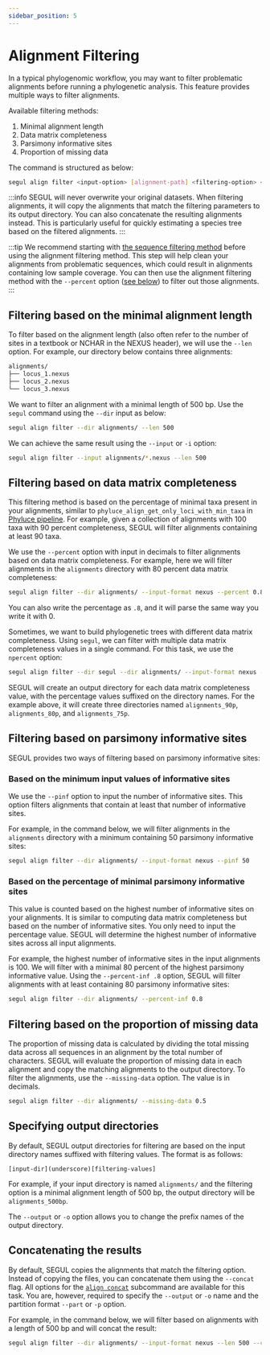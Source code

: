 ```yaml
---
sidebar_position: 5
---
```


# Alignment Filtering

In a typical phylogenomic workflow, you may want to filter problematic alignments before running a phylogenetic analysis. This feature provides multiple ways to filter alignments.

Available filtering methods:

  1. Minimal alignment length
  2. Data matrix completeness
  3. Parsimony informative sites
  4. Proportion of missing data

The command is structured as below:

```Bash
segul align filter <input-option> [alignment-path] <filtering-option> <value>
```

:::info
SEGUL will never overwrite your original datasets. When filtering alignments, it will copy the alignments that match the filtering parameters to its output directory. You can also concatenate the resulting alignments instead. This is particularly useful for quickly estimating a species tree based on the filtered alignments.
:::

:::tip
 We recommend starting with [the sequence filtering method](/docs/cli-usage/sequence-filter) before using the alignment filtering method. This step will help clean your alignments from problematic sequences, which could result in alignments containing low sample coverage. You can then use the alignment filtering method with the `--percent` option ([see below](#filtering-based-on-data-matrix-completeness)) to filter out those alignments.
:::

## Filtering based on the minimal alignment length

To filter based on the alignment length (also often refer to the number of sites in a textbook or NCHAR in the NEXUS header), we will use the `--len` option. For example, our directory below contains three alignments:

```Bash
alignments/
├── locus_1.nexus
├── locus_2.nexus
└── locus_3.nexus
```

We want to filter an alignment with a minimal length of 500 bp. Use the `segul` command using the `--dir` input as below:

```Bash
segul align filter --dir alignments/ --len 500
```

We can achieve the same result using the `--input` or `-i` option:

```Bash
segul align filter --input alignments/*.nexus --len 500
```

## Filtering based on data matrix completeness

This filtering method is based on the percentage of minimal taxa present in your alignments, similar to `phyluce_align_get_only_loci_with_min_taxa` in [Phyluce pipeline](https://phyluce.readthedocs.io/en/latest/tutorials/tutorial-1.html#final-data-matrices). For example, given a collection of alignments with 100 taxa with 90 percent completeness, SEGUL will filter alignments containing at least 90 taxa.

We use the `--percent` option with input in decimals to filter alignments based on data matrix completeness. For example, here we will filter alignments in the `alignments` directory with 80 percent data matrix completeness:

```Bash
segul align filter --dir alignments/ --input-format nexus --percent 0.8
```

You can also write the percentage as `.8`, and it will parse the same way you write it with 0.

Sometimes, we want to build phylogenetic trees with different data matrix completeness. Using `segul`, we can filter with multiple data matrix completeness values in a single command. For this task, we use the `npercent` option:

```Bash
segul align filter --dir segul --dir alignments/ --input-format nexus --npercent 0.9 0.8 0.75
```

SEGUL will create an output directory for each data matrix completeness value, with the percentage values suffixed on the directory names. For the example above, it will create three directories named `alignments_90p`, `alignments_80p`, and `alignments_75p`.

## Filtering based on parsimony informative sites

SEGUL provides two ways of filtering based on parsimony informative sites:

### Based on the minimum input values of informative sites

We use the `--pinf` option to input the number of informative sites. This option filters alignments that contain at least that number of informative sites.

For example, in the command below, we will filter alignments in the `alignments` directory with a minimum containing 50 parsimony informative sites:

```Bash
segul align filter --dir alignments/ --input-format nexus --pinf 50
```

### Based on the percentage of minimal parsimony informative sites

This value is counted based on the highest number of informative sites on your alignments. It is similar to computing data matrix completeness but based on the number of informative sites. You only need to input the percentage value. SEGUL will determine the highest number of informative sites across all input alignments.

For example, the highest number of informative sites in the input alignments is 100. We will filter with a minimal 80 percent of the highest parsimony informative value. Using the `--percent-inf .8` option, SEGUL will filter alignments with at least containing 80 parsimony informative sites:

```Bash
segul align filter --dir alignments/ --percent-inf 0.8
```

## Filtering based on the proportion of missing data

The proportion of missing data is calculated by dividing the total missing data across all sequences in an alignment by the total number of characters. SEGUL will evaluate the proportion of missing data in each alignment and copy the matching alignments to the output directory. To filter the alignments, use the `--missing-data` option. The value is in decimals.

```Bash
segul align filter --dir alignments/ --missing-data 0.5
```

## Specifying output directories

By default, SEGUL output directories for filtering are based on the input directory names suffixed with filtering values. The format is as follows:

```Text
[input-dir](underscore)[filtering-values]
```

For example, if your input directory is named `alignments/` and the filtering option is a minimal alignment length of 500 bp, the output directory will be `alignments_500bp`.

The `--output` or `-o` option allows you to change the prefix names of the output directory.

## Concatenating the results

By default, SEGUL copies the alignments that match the filtering option. Instead of copying the files, you can concatenate them using the `--concat` flag. All options for the [`align concat`](/docs/cli-usage/align-concat) subcommand are available for this task. You are, however, required to specify the `--output` or `-o` name and the partition format `--part` or `-p` option.

For example, in the command below, we will filter based on alignments with a length of 500 bp and will concat the result:

```Bash
segul align filter --dir alignments/ --input-format nexus --len 500 --concat --part raxml -output concat_alignment
```
